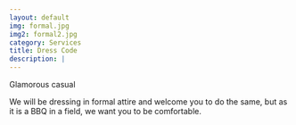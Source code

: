 ```yaml
---
layout: default
img: formal.jpg
img2: formal2.jpg
category: Services
title: Dress Code 
description: |
---
```


Glamorous casual

We will be dressing in formal attire and welcome you to do the same, but as it is a BBQ in a field, we want you to be comfortable.

